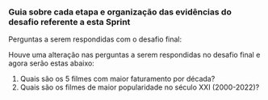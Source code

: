 ### Guia sobre cada etapa e organização das evidências do desafio referente a esta Sprint

Perguntas a serem respondidas com o desafio final:

Houve uma alteração nas perguntas a serem respondidas no desafio final e agora serão estas abaixo:

1. Quais são os 5 filmes com maior faturamento por década?
2. Quais são os filmes de maior popularidade no século XXI (2000-2022)?



